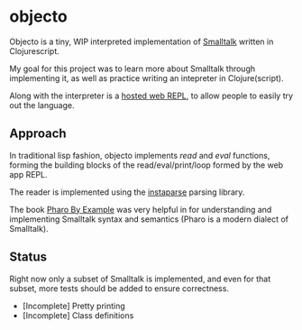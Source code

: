 # objecto

Objecto is a tiny, WIP interpreted implementation of [Smalltalk](https://en.wikipedia.org/wiki/Smalltalk) written in Clojurescript.

My goal for this project was to learn more about Smalltalk through implementing it, as well as practice writing an intepreter in Clojure(script).

Along with the interpreter is a [hosted web REPL](https://still-brushlands-69617.herokuapp.com/), to allow people to easily try out the language.

## Approach

In traditional lisp fashion, objecto implements *read* and *eval* functions, forming the building blocks of the read/eval/print/loop formed by the web app REPL.

The reader is implemented using the [instaparse](https://github.com/Engelberg/instaparse) parsing library.

The book [Pharo By Example](http://books.pharo.org/pharo-by-example/) was very helpful in for understanding and implementing Smalltalk syntax and semantics (Pharo is a modern dialect of Smalltalk). 

## Status

Right now only a subset of Smalltalk is implemented, and even for that subset, more tests should be added to ensure correctness.

- [Incomplete] Pretty printing
- [Incomplete] Class definitions

